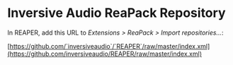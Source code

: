 # Inversive Audio ReaPack Repository

In REAPER, add this URL to *Extensions > ReaPack > Import repositories...*:

[https://github.com/`inversiveaudio`/`REAPER`/raw/master/index.xml](https://github.com/inversiveaudio/REAPER/raw/master/index.xml)
